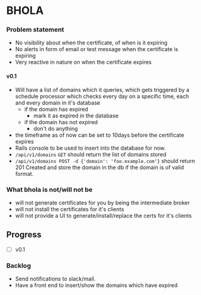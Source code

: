# BHOLA
### Problem statement

- No visibility about when the certificate, of when is it expiring
- No alerts in form of email or test message when the certificate is expiring
- Very reactive in nature on when the certificate expires

#### v0.1

- Will have a list of domains which it queries, which gets triggered by a schedule processor which checks every day on
a specific time, each and every domain in it's database
    - if the domain has expired
        - mark it as expired in the database 
    - if the domain has not expired
        - don't do anything
- the timeframe as of now can be set to 10days before the certificate expires
- Rails console to be used to insert into the database for now. 
- `/api/v1/domains` `GET` should return the list of domains stored
- `/api/v1/domains POST -d {'domain': 'foo.example.com'}` should return 201 Created and store the domain in the db if
the domain is of valid format.

### What bhola is not/will not be

- will not generate certificates for you by being the intermediate broker
- will not install the certificates for it's clients
- will not provide a UI to generate/install/replace the certs for it's clients

## Progress

- [ ] v0.1

### Backlog

- Send notifications to slack/mail.
- Have a front end to insert/show the domains which have expired
